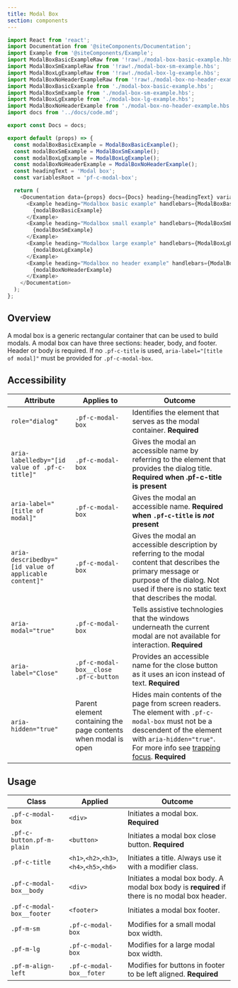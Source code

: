 ```yaml
---
title: Modal Box
section: components
---
```

```js
import React from 'react';
import Documentation from '@siteComponents/Documentation';
import Example from '@siteComponents/Example';
import ModalBoxBasicExampleRaw from '!raw!./modal-box-basic-example.hbs';
import ModalBoxSmExampleRaw from '!raw!./modal-box-sm-example.hbs';
import ModalBoxLgExampleRaw from '!raw!./modal-box-lg-example.hbs';
import ModalBoxNoHeaderExampleRaw from '!raw!./modal-box-no-header-example.hbs';
import ModalBoxBasicExample from './modal-box-basic-example.hbs';
import ModalBoxSmExample from './modal-box-sm-example.hbs';
import ModalBoxLgExample from './modal-box-lg-example.hbs';
import ModalBoxNoHeaderExample from './modal-box-no-header-example.hbs';
import docs from '../docs/code.md';

export const Docs = docs;

export default (props) => {
  const modalBoxBasicExample = ModalBoxBasicExample();
  const modalBoxSmExample = ModalBoxSmExample();
  const modalBoxLgExample = ModalBoxLgExample();
  const modalBoxNoHeaderExample = ModalBoxNoHeaderExample();
  const headingText = 'Modal box';
  const variablesRoot = 'pf-c-modal-box';

  return (
    <Documentation data={props} docs={Docs} heading={headingText} variablesRoot={variablesRoot}>
      <Example heading="Modalbox basic example" handlebars={ModalBoxBasicExampleRaw}>
        {modalBoxBasicExample}
      </Example>
      <Example heading="Modalbox small example" handlebars={ModalBoxSmExampleRaw}>
        {modalBoxSmExample}
      </Example>
      <Example heading="Modalbox large example" handlebars={ModalBoxLgExampleRaw}>
        {modalBoxLgExample}
      </Example>
      <Example heading="Modalbox no header example" handlebars={ModalBoxNoHeaderExampleRaw}>
        {modalBoxNoHeaderExample}
      </Example>
    </Documentation>
  );
};
```

## Overview

A modal box is a generic rectangular container that can be used to build modals. A modal box can have three sections: header, body, and footer. Header or body is required. If no `.pf-c-title` is used, `aria-label="[title of modal]"` must be provided for `.pf-c-modal-box`.


## Accessibility

| Attribute | Applies to | Outcome |
| -- | -- | -- |
| `role="dialog"` | `.pf-c-modal-box` | Identifies the element that serves as the modal container. **Required**|
| `aria-labelledby="[id value of .pf-c-title]"` | `.pf-c-modal-box` | Gives the modal an accessible name by referring to the element that provides the dialog title. **Required when .pf-c-title is present** |
| `aria-label="[title of modal]"` | `.pf-c-modal-box` | Gives the modal an accessible name. **Required when `.pf-c-title` is _not_ present** |
| `aria-describedby="[id value of applicable content]"` | `.pf-c-modal-box` | Gives the modal an accessible description by referring to the modal content that describes the primary message or purpose of the dialog. Not used if there is no static text that describes the modal. |
| `aria-modal="true"` | `.pf-c-modal-box` | Tells assistive technologies that the windows underneath the current modal are not available for interaction. **Required**|
| `aria-label="Close"` | `.pf-c-modal-box__close .pf-c-button` | Provides an accessible name for the close button as it uses an icon instead of text. **Required**|
| `aria-hidden="true"` | Parent element containing the page contents when modal is open | Hides main contents of the page from screen readers. The element with `.pf-c-modal-box` must not be a descendent of the element with `aria-hidden="true"`. For more info see [trapping focus](../../../../accessibility-guide#trapping-focus). **Required** |

## Usage

| Class | Applied | Outcome |
| -- | -- | -- |
| `.pf-c-modal-box` | `<div>` | Initiates a modal box. **Required** |
| `.pf-c-button.pf-m-plain` | `<button>` | Initiates a modal box close button. **Required** |
| `.pf-c-title` | `<h1>`,`<h2>`,`<h3>`,`<h4>`,`<h5>`,`<h6>` |  Initiates a title. Always use it with a modifier class. |
| `.pf-c-modal-box__body` | `<div>` | Initiates a modal box body. A modal box body is **required** if there is no modal box header. |
| `.pf-c-modal-box__footer` | `<footer>` | Initiates a modal box footer. |
| `.pf-m-sm` | `.pf-c-modal-box` | Modifies for a small modal box width. |
| `.pf-m-lg` | `.pf-c-modal-box` | Modifies for a large modal box width. |
| `.pf-m-align-left` | `.pf-c-modal-box__foter` | Modifies for buttons in footer to be left aligned. **Required** |
